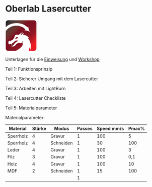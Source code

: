 # Oberlab Lasercutter
![lb](https://github.com/frankyhub/png/blob/master/lightburn.png)

Unterlagen für die [Einweisung](https://github.com/frankyhub/Lasercutter-Nutzung/blob/master/Nutzungsberechtigung%20Lasercutter%20V1_8.pdf) und [Workshop](https://github.com/frankyhub/Lasercutter-Nutzung/blob/master/Lasercutter%20%20Workshop%20%20Teil%20I%20V1_8.pdf)

Teil 1: Funktionsprinzip

Teil 2: Sicherer Umgang mit dem Lasercutter

Teil 3: Arbeiten mit LightBurn

Teil 4: Lasercutter Checkliste

Teil 5: Materialparameter


Materialparameter:

| Material   | Stärke | Modus      | Passes |Speed mm/s| Pmax% |
|------------|--------|------------|--------|----------|-------|
| Sperrholz  |    4   | Gravur     |    1   |   100    |   5   |
| Sperrholz  |    4   | Schneiden  |    1   |    30    | 100   | 
| Leder      |    4   | Gravur     |    1   |   100    |   3   |
| Filz       |    3   | Gravur     |    1   |   100    |   0,1 |
| Holz       |    4   | Gravur     |    1   |   100    |  10   |
| MDF        |    2   | Schneiden  |    1   |    15    | 100   |
|            |        |            |    1   |          |       |



